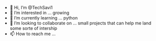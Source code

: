 - 👋 Hi, I’m @TechSavi1
- 👀 I’m interested in ... growing 
- 🌱 I’m currently learning ... python 
- 💞️ I’m looking to collaborate on ... small projects that can help me land some sorte of intership
- 📫 How to reach me ...


